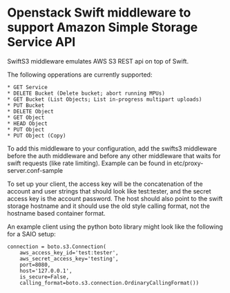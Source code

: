 Openstack Swift middleware to support Amazon Simple Storage Service API
=======================================================================

SwiftS3 middleware emulates AWS S3 REST api on top of Swift.

The following opperations are currently supported:

    * GET Service
    * DELETE Bucket (Delete bucket; abort running MPUs)
    * GET Bucket (List Objects; List in-progress multipart uploads)
    * PUT Bucket
    * DELETE Object
    * GET Object
    * HEAD Object
    * PUT Object
    * PUT Object (Copy)

To add this middleware to your configuration, add the swifts3 middleware
before the auth middleware and before any other middleware that
waits for swift requests (like rate limiting).
Example can be found in etc/proxy-server.conf-sample

To set up your client, the access key will be the concatenation of the
account and user strings that should look like test:tester, and the
secret access key is the account password. The host should also point
to the swift storage hostname and it should use the old style
calling format, not the hostname based container format.

An example client using the python boto library might look like the
following for a SAIO setup:

    connection = boto.s3.Connection(
        aws_access_key_id='test:tester',
        aws_secret_access_key='testing',
        port=8080,
        host='127.0.0.1',
        is_secure=False,
        calling_format=boto.s3.connection.OrdinaryCallingFormat())
